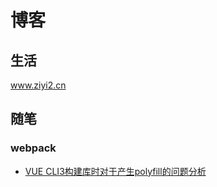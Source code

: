 # 博客

## 生活

www.ziyi2.cn

## 随笔

### webpack

- [VUE CLI3构建库时对于产生polyfill的问题分析](https://github.com/ziyi2/ziyi2.github.io/issues/1)
